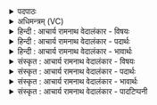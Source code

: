 <details><summary>पदपाठः</summary>

सः। यो꣣जते। उरुगाय꣡स्य꣢। उ꣣रु। गाय꣡स्य꣢। जू꣣ति꣢म्। वृ꣡था꣢꣯। क्री꣡ड꣢꣯न्तम्। मि꣣मते। न꣢। गा꣡वः꣢꣯। प꣣रीणस꣢म्। प꣣रि। नस꣢म्। कृ꣣णुते। तिग्म꣡शृ꣢ङ्गः। तिग्म꣢। शृ꣣ङ्गः। दि꣡वा꣢꣯। ह꣡रिः꣢꣯। द꣡दृ꣢꣯शे। न꣡क्त꣢꣯म्। ऋ꣣ज्रः꣢। १११८।
</details>

<details><summary>अधिमन्त्रम् (VC)</summary>

- पवमानः सोमः
- वृषगणो वासिष्ठः
- त्रिष्टुप्
- धैवतः
</details>

<details><summary>हिन्दी : आचार्य रामनाथ वेदालंकार - विषयः</summary>

अगले मन्त्र में आचार्य शिष्यों को यह उपदेश दे रहा है कि चन्द्रमा सूर्य से प्रकाशित होता है।
</details>

<details><summary>हिन्दी : आचार्य रामनाथ वेदालंकार - पदार्थः</summary>

पदार्थान्वयभाषाः -  (सः)वह सोम चन्द्रमा(उरुगायस्य)विस्तीर्ण ग्रहोपग्रहों में जिसका प्रकाश पहुँचता है,ऐसे सूर्य के(जूतिम्)वेगवान् किरणसमूह को(योजते)अपने साथ जोड़ता है।(वृथा)अनायास(क्रीडन्तम्)भूमि और सूर्य के चारों ओर क्रीड़ा करनेवाले उस चन्द्रमा को(गावः)सूर्यकिरणें(न मिमते)सम्पूर्ण रूप में व्याप्त नहीं करतीं,किन्तु जितने भाग में सूर्यकिरणें पहुँचती हैं,चन्द्रमा का उतना ही भाग प्रकाशित होता है। तो भी कभी-कभी(तिग्मशृङ्गः)तीक्ष्ण किरणोंवाला सूर्य चन्द्रमा को(परीणसम्)परि व्याप्त(कृणुते)कर लेता है,तब पूर्णिमा में चन्द्रमा पूर्णतः प्रकाशित हो जाता है। वह चन्द्रमा(दिवा)दिन में(हरिः)हरा-काला सा(ददृशे)दिखाई देता है, (नक्तम्)रात्रि में(ऋज्रः)शुभ्र ॥३॥
</details>

<details><summary>हिन्दी : आचार्य रामनाथ वेदालंकार - भावार्थः</summary>

भावार्थभाषाः -  पृथिवी सूर्य के चारों ओर घूमती है और चन्द्रमा पृथिवी के चारों ओर घूमता-घूमता पृथिवी के साथ-साथ सूर्य की भी परिक्रमा करता है। चन्द्रमा सूर्य की किरणों से प्रकाशित होता है। चन्द्रमा की जितनी कलाओं पर सूर्य-किरणें पहुँचती हैं,उतनी ही कलाएँ प्रकाशित दिखती हैं। प्रतिपदा को एक कला,द्वितीया को दो कलाएँ,तृतीया को तीन कलाएँ,अष्टमी को आठ कलाएँ,और पूर्णमासी को सब कलाएँ प्रकाशित होती हैं। अमावस्या को चन्द्रमा पर कहीं भी सूर्य-किरणों के न पहुँचने से सारा ही चन्द्र-मण्डल अन्धकार से ढका रहता है। यह भी ध्यान देने योग्य है कि सूर्य-किरणें हमेशा चन्द्रमा के एक गोलार्ध पर ही पड़ती हैं,अतः दूसरे गोलार्ध में सदा अन्धेरा ही रहता है। गुरुओं को चाहिए कि चन्द्रमा के प्रकाशित होने का यह नियम तथा भूगोल और खगोल सम्बन्धी अन्य भी नियम शिष्यों को उपदेश करते रहें ॥३॥
</details>

<details><summary>संस्कृत : आचार्य रामनाथ वेदालंकार - विषयः</summary>

अथाचार्यः शिष्यान् सूर्याच्चन्द्रमसः प्रकाशनमाह।
</details>

<details><summary>संस्कृत : आचार्य रामनाथ वेदालंकार - पदार्थः</summary>

पदार्थान्वयभाषाः -  (सः)असौ सोमः चन्द्रः(उरुगायस्य)उरुषु विस्तीर्णेषु लोकेषु ग्रहोपग्रहेषु गायः प्रकाशगतिः यस्य तस्य सूर्यस्य(जूतिम्)वेगवन्तं किरणसमूहम्(योजते)स्वात्मना योजयति।(वृथा)अनायासम्(क्रीडन्तम्)भूमिं सूर्यं च परितः आकाशे विहरन्तं तं चन्द्रम्(गावः)सूर्यकिरणाः(न मिमते)सम्पूर्णतया न परिच्छिन्दन्ति।[माङ् माने शब्दे च जुहोत्यादिः।]यावति भागे सूर्यकिरणाः पतन्ति चन्द्रस्य तावानेव भागः प्रकाशितो दृश्यतइति भावः। तथापि कदाचित्(तिग्मशृङ्गः)तीक्ष्णकिरणः सूर्यः चन्द्रमसम्(परीणसम्)परितो व्याप्तम्।[नसतिः गतिकर्मा। निघं० २।१४।] (कृणुते)करोति,तदा च पूर्णिमायां चन्द्रः,पूर्णतः प्रकाशितो जायते। स चन्द्रः(दिवा)दिवसे(हरिः)हरितः कृष्णवर्णः(ददृशे)दृश्यते, (नक्तम्)रात्रौ च(ऋज्रः)शुभ्रः ॥३॥
</details>

<details><summary>संस्कृत : आचार्य रामनाथ वेदालंकार - भावार्थः</summary>

भावार्थभाषाः -  पृथिवी सूर्यं परितो भ्रमति,चन्द्रमाश्च पृथिवीं परितो भ्रमन् पृथिव्या सह सूर्यमपि परिक्राम्यति। चन्द्रः सूर्यकिरणैः प्रकाश्यते। यावतीषु चन्द्रकलासु सूर्यरश्मयः पतन्ति तावत्य एव चन्द्रकलाः प्रकाशिता दृश्यन्ते। प्रतिपद्येका कला,द्वितीयायां द्वे कले,तृतीयायां तिस्रः कलाः प्रकाशन्ते। अमावस्यायां च चन्द्रे कुत्रापि सूर्यरश्मीनामपतनाच्चन्द्रमण्डलमन्धकारावृतं जायते। एतदप्यवधेयं यत् सूर्यरश्मयः सदा चन्द्रस्यैकस्मिन्नेव गोलार्द्धे पतन्ति,तस्माद् द्वितीयो गोलार्धः सदाऽन्धकारित एव तिष्ठति। चन्द्रप्रकाशस्य स नियमो भूगोलखगोलयोरन्ये चापि नियमा गुरुभिः शिष्यान् प्रत्युपदेष्टव्याः ॥३॥
</details>

<details><summary>संस्कृत : आचार्य रामनाथ वेदालंकार - पादटिप्पनी</summary>

टिप्पणी:   १.ऋ० ९।९७।९ ‘सं र॑हंत उरुगा॒यस्य॑’इति पाठः।
</details>